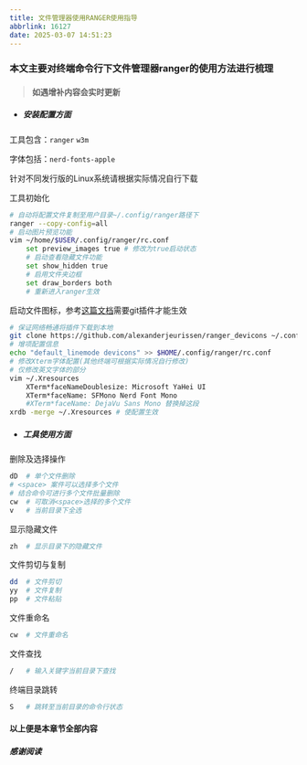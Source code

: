 ```yaml
---
title: 文件管理器使用RANGER使用指导
abbrlink: 16127
date: 2025-03-07 14:51:23
---
```

### 本文主要对终端命令行下文件管理器ranger的使用方法进行梳理
> #### 如遇增补内容会实时更新

- ##### 安装配置方面
工具包含：` ranger `  ` w3m `

字体包括：` nerd-fonts-apple `

针对不同发行版的Linux系统请根据实际情况自行下载

工具初始化
``` bash
# 自动将配置文件复制至用户目录~/.config/ranger路径下
ranger --copy-config=all
# 启动图片预览功能
vim ~/home/$USER/.config/ranger/rc.conf
    set preview_images true # 修改为true启动状态
    # 启动查看隐藏文件功能
    set show_hidden true
    # 启用文件夹边框
    set draw_borders both
    # 重新进入ranger生效
```

启动文件图标，参考[这篇文档](https://command-z-z.github.io/2022/08/23/%E7%BB%88%E7%AB%AF%E6%96%87%E4%BB%B6%E7%AE%A1%E7%90%86%E5%B7%A5%E5%85%B7ranger/)需要git插件才能生效
``` bash
# 保证网络畅通将插件下载到本地
git clone https://github.com/alexanderjeurissen/ranger_devicons ~/.config/ranger/plugins/ranger_devicons
# 增项配置信息
echo "default_linemode devicons" >> $HOME/.config/ranger/rc.conf
# 修改Xterm字体配置(其他终端可根据实际情况自行修改)
# 仅修改英文字体的部分
vim ~/.Xresources
    XTerm*faceNameDoublesize: Microsoft YaHei UI
    XTerm*faceName: SFMono Nerd Font Mono
    #XTerm*faceName: DejaVu Sans Mono 替换掉这段
xrdb -merge ~/.Xresources # 使配置生效 
```

- ##### 工具使用方面

删除及选择操作
``` bash
dD  # 单个文件删除
# <space> 案件可以选择多个文件
# 结合命令可进行多个文件批量删除
cw  # 可取消<space>选择的多个文件
v   # 当前目录下全选
```

显示隐藏文件
``` bash
zh  # 显示目录下的隐藏文件
```

文件剪切与复制
``` bash
dd  # 文件剪切
yy  # 文件复制
pp  # 文件粘贴
```

文件重命名
``` bash
cw  # 文件重命名
```

文件查找
``` bash
/   # 输入关键字当前目录下查找
```

终端目录跳转
``` bash
S   # 跳转至当前目录的命令行状态
```

#### 以上便是本章节全部内容
##### 感谢阅读

